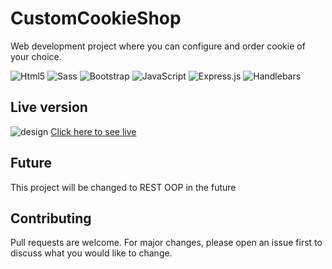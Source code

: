 # CustomCookieShop
 Web development project where you can configure and order cookie of your choice.

![Html5](https://img.shields.io/badge/HTML5-E34F26?style=for-the-badge&logo=html5&logoColor=white)
![Sass](https://img.shields.io/badge/Sass-CC6699?style=for-the-badge&logo=sass&logoColor=white)
![Bootstrap](https://img.shields.io/badge/Bootstrap-563D7C?style=for-the-badge&logo=bootstrap&logoColor=white)
![JavaScript](https://img.shields.io/badge/javascript-%23323330.svg?style=for-the-badge&logo=javascript&logoColor=%23F7DF1E)
![Express.js](https://img.shields.io/badge/express.js-%23404d59.svg?style=for-the-badge&logo=express&logoColor=%2361DAFB)
![Handlebars](https://img.shields.io/badge/Handlebars.js-f0772b?style=for-the-badge&logo=handlebarsdotjs&logoColor=black)

## Live version
![design](https://i.ibb.co/fSMcjMK/Screenshot-2022-11-08-231152.png)
[Click here to see live](https://customCookieMaker.cloudyaa5.repl.co)




## Future

This project will be changed to REST OOP in the future

## Contributing
Pull requests are welcome. For major changes, please open an issue first to discuss what you would like to change.


